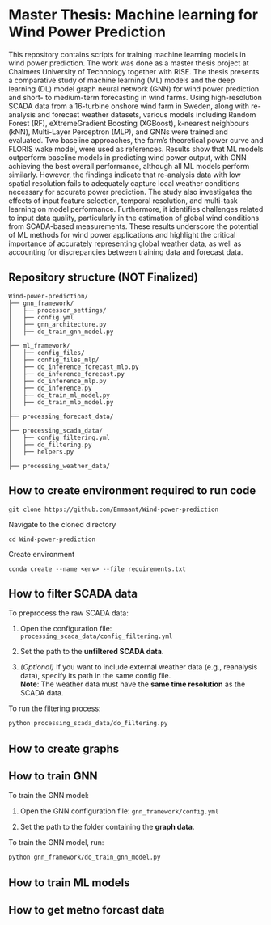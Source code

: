 # Master Thesis: Machine learning for Wind Power Prediction

This repository contains scripts for training machine learning models in wind power prediction. The work was done as a master thesis project at Chalmers University of Technology together with RISE. The thesis presents a comparative study of machine learning (ML) models and the deep learning (DL) model graph neural network (GNN) for wind power prediction and short- to medium-term forecasting in wind farms. Using high-resolution SCADA
data from a 16-turbine onshore wind farm in Sweden, along with re-analysis and forecast weather datasets, various models including Random Forest (RF), eXtremeGradient Boosting (XGBoost), k-nearest neighbours (kNN), Multi-Layer Perceptron (MLP), and GNNs were trained and evaluated. Two baseline approaches, the farm’s
theoretical power curve and FLORIS wake model, were used as references. Results
show that ML models outperform baseline models in predicting wind power output,
with GNN achieving the best overall performance, although all ML models perform
similarly. However, the findings indicate that re-analysis data with low spatial
resolution fails to adequately capture local weather conditions necessary for accurate
power prediction. The study also investigates the effects of input feature selection,
temporal resolution, and multi-task learning on model performance. Furthermore,
it identifies challenges related to input data quality, particularly in the estimation of
global wind conditions from SCADA-based measurements. These results underscore
the potential of ML methods for wind power applications and highlight the critical
importance of accurately representing global weather data, as well as accounting for
discrepancies between training data and forecast data.


## Repository structure (NOT Finalized)

```
Wind-power-prediction/
├── gnn_framework/
│   ├── processor_settings/
│   ├── config.yml
│   ├── gnn_architecture.py
│   ├── do_train_gnn_model.py
│
├── ml_framework/
│   ├── config_files/
│   ├── config_files_mlp/
│   ├── do_inference_forecast_mlp.py
│   ├── do_inference_forecast.py
│   ├── do_inference_mlp.py
│   ├── do_inference.py
│   ├── do_train_ml_model.py
│   ├── do_train_mlp_model.py
│
├── processing_forecast_data/
│
├── processing_scada_data/
│   ├── config_filtering.yml
│   ├── do_filtering.py
│   ├── helpers.py
│
├── processing_weather_data/
```



## How to create environment required to run code

```console  
git clone https://github.com/Emmaant/Wind-power-prediction
```

Navigate to the cloned directory

```console
cd Wind-power-prediction
```

Create environment

```console
conda create --name <env> --file requirements.txt
```

## How to filter SCADA data
To preprocess the raw SCADA data:

1. Open the configuration file:  
   `processing_scada_data/config_filtering.yml`

2. Set the path to the **unfiltered SCADA data**.

3. *(Optional)* If you want to include external weather data (e.g., reanalysis data), specify its path in the same config file.  
    **Note**: The weather data must have the **same time resolution** as the SCADA data.

To run the filtering process:

```bash
python processing_scada_data/do_filtering.py
```

## How to create graphs

## How to train GNN
To train the GNN model:

1. Open the GNN configuration file:
   `gnn_framework/config.yml`

2. Set the path to the folder containing the **graph data**.

To train the GNN model, run:
```bash
python gnn_framework/do_train_gnn_model.py
```



## How to train ML models




## How to get metno forcast data






